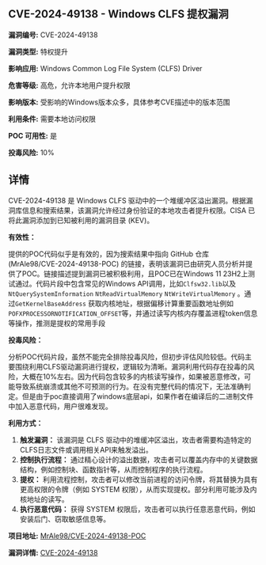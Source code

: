 ## CVE-2024-49138 - Windows CLFS 提权漏洞

**漏洞编号:** CVE-2024-49138

**漏洞类型:** 特权提升

**影响应用:** Windows Common Log File System (CLFS) Driver

**危害等级:** 高危，允许本地用户提升权限

**影响版本:** 受影响的Windows版本众多，具体参考CVE描述中的版本范围

**利用条件:** 需要本地访问权限

**POC 可用性:** 是

**投毒风险:** 10%

## 详情

CVE-2024-49138 是 Windows CLFS 驱动中的一个堆缓冲区溢出漏洞。根据漏洞库信息和搜索结果，该漏洞允许经过身份验证的本地攻击者提升权限。CISA 已将此漏洞添加到已知被利用的漏洞目录 (KEV)。

**有效性：**

提供的POC代码似乎是有效的，因为搜索结果中指向 GitHub 仓库 (MrAle98/CVE-2024-49138-POC) 的链接，表明该漏洞已由研究人员分析并提供了POC。链接描述提到漏洞已被积极利用，且POC已在Windows 11 23H2上测试通过。代码片段中包含常见的Windows API调用，比如`Clfsw32.lib`以及 `NtQuerySystemInformation` `NtReadVirtualMemory` `NtWriteVirtualMemory` 。通过`GetKernelBaseAddress` 获取内核地址，根据偏移计算重要函数地址例如`POFXPROCESSORNOTIFICATION_OFFSET`等，并通过读写内核内存覆盖进程token信息等操作，推测是提权的常用手段

**投毒风险：**

分析POC代码片段，虽然不能完全排除投毒风险，但初步评估风险较低。代码主要围绕利用CLFS驱动漏洞进行提权，逻辑较为清晰。漏洞利用代码存在投毒的风险，大概在10%左右。因为代码包含较多的内核读写操作，如果被恶意修改，可能导致系统崩溃或其他不可预测的行为。在没有完整代码的情况下，无法准确判定。但是由于poc直接调用了windows底层api，如果作者在编译后的二进制文件中加入恶意代码，用户很难发现。

**利用方式：**

1.  **触发漏洞：**  该漏洞是 CLFS 驱动中的堆缓冲区溢出，攻击者需要构造特定的CLFS日志文件或调用相关API来触发溢出。
2.  **控制执行流程：** 通过精心设计的溢出数据，攻击者可以覆盖内存中的关键数据结构，例如控制块、函数指针等，从而控制程序的执行流程。
3.  **提权：**  利用流程控制，攻击者可以修改当前进程的访问令牌，将其替换为具有更高权限的令牌（例如 SYSTEM 权限），从而实现提权。部分利用可能涉及内核地址的读写。
4.  **执行恶意代码：** 获得 SYSTEM 权限后，攻击者可以执行任意恶意代码，例如安装后门、窃取敏感信息等。

**项目地址:** [MrAle98/CVE-2024-49138-POC](https://github.com/MrAle98/CVE-2024-49138-POC)

**漏洞详情:** [CVE-2024-49138](https://nvd.nist.gov/vuln/detail/CVE-2024-49138)
